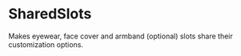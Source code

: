 # SharedSlots
Makes eyewear, face cover and armband (optional) slots share their customization options.
